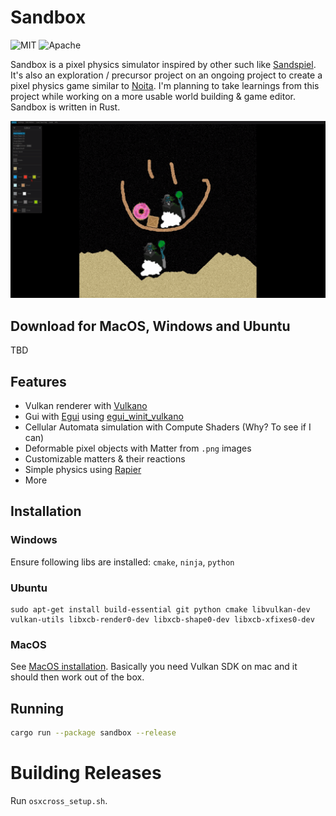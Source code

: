 # Sandbox

![MIT](https://img.shields.io/badge/license-MIT-blue.svg)
![Apache](https://img.shields.io/badge/license-Apache-blue.svg)

Sandbox is a pixel physics simulator inspired by other such like [Sandspiel](https://github.com/MaxBittker/sandspiel).
It's also an exploration / precursor project on an ongoing project to create a pixel physics game similar to [Noita](https://noitagame.com/).
I'm planning to take learnings from this project while working on a more usable world building & game editor.
Sandbox is written in Rust.

![Screenhot](img/sandbox.gif)

## Download for MacOS, Windows and Ubuntu

TBD

## Features

- Vulkan renderer with [Vulkano](https://github.com/vulkano-rs/vulkano)
- Gui with [Egui](https://github.com/emilk/egui) using [egui_winit_vulkano](https://github.com/hakolao/egui_winit_vulkano)
- Cellular Automata simulation with Compute Shaders (Why? To see if I can)
- Deformable pixel objects with Matter from `.png` images
- Customizable matters & their reactions
- Simple physics using [Rapier](https://rapier.rs/)
- More

## Installation

### Windows

Ensure following libs are installed: `cmake`, `ninja`, `python`

### Ubuntu

```
sudo apt-get install build-essential git python cmake libvulkan-dev vulkan-utils libxcb-render0-dev libxcb-shape0-dev libxcb-xfixes0-dev
```

### MacOS

See [MacOS installation](https://github.com/vulkano-rs/vulkano). Basically you need Vulkan SDK on mac and it should then work out of the box.

## Running

```sh
cargo run --package sandbox --release
```

# Building Releases

Run `osxcross_setup.sh`.
